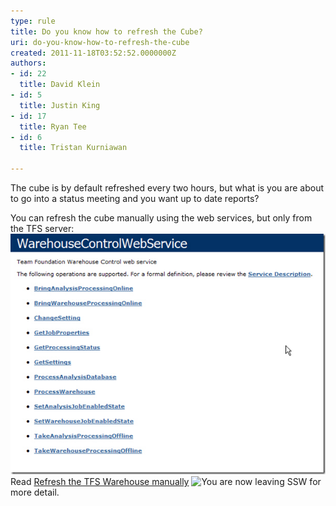```yaml
---
type: rule
title: Do you know how to refresh the Cube?
uri: do-you-know-how-to-refresh-the-cube
created: 2011-11-18T03:52:52.0000000Z
authors:
- id: 22
  title: David Klein
- id: 5
  title: Justin King
- id: 17
  title: Ryan Tee
- id: 6
  title: Tristan Kurniawan

---
```


The cube is by default refreshed every two hours, but what is you are about to go into a status meeting and you want up to date reports?

You can refresh the cube manually using the web services, but only from the TFS server:
 ![Warehouse WebControl Service ](WarehouseWebControlService.jpg)
Read [Refresh the TFS Warehouse manually](http://www.ewaldhofman.nl/post/2009/11/25/Refresh-the-TFS-Warehouse-manually.aspx) ![](../assets/external.gif "You are now leaving SSW") for more detail.
